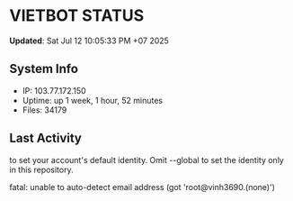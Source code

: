 # VIETBOT STATUS
**Updated**: Sat Jul 12 10:05:33 PM +07 2025

## System Info
- IP: 103.77.172.150
- Uptime: up 1 week, 1 hour, 52 minutes
- Files: 34179

## Last Activity

to set your account's default identity.
Omit --global to set the identity only in this repository.

fatal: unable to auto-detect email address (got 'root@vinh3690.(none)')
